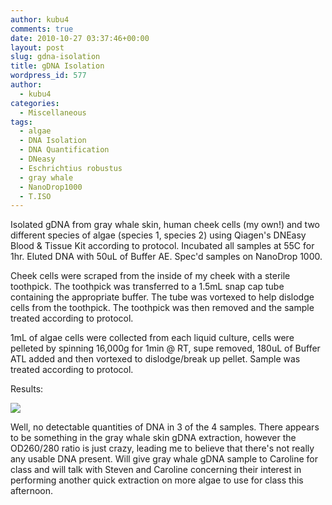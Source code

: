 ```yaml
---
author: kubu4
comments: true
date: 2010-10-27 03:37:46+00:00
layout: post
slug: gdna-isolation
title: gDNA Isolation
wordpress_id: 577
author:
  - kubu4
categories:
  - Miscellaneous
tags:
  - algae
  - DNA Isolation
  - DNA Quantification
  - DNeasy
  - Eschrichtius robustus
  - gray whale
  - NanoDrop1000
  - T.ISO
---
```


Isolated gDNA from gray whale skin, human cheek cells (my own!) and two different species of algae (species 1, species 2) using Qiagen's DNEasy Blood & Tissue Kit according to protocol. Incubated all samples at 55C for 1hr. Eluted DNA with 50uL of Buffer AE. Spec'd samples on NanoDrop 1000.

Cheek cells were scraped from the inside of my cheek with a sterile toothpick. The toothpick was transferred to a 1.5mL snap cap tube containing the appropriate buffer. The tube was vortexed to help dislodge cells from the toothpick. The toothpick was then removed and the sample treated according to protocol.

1mL of algae cells were collected from each liquid culture, cells were pelleted by spinning 16,000g for 1min @ RT, supe removed, 180uL of Buffer ATL added and then vortexed to dislodge/break up pellet. Sample was treated according to protocol.

Results:

![](https://eagle.fish.washington.edu/Arabidopsis/20101026-01%20gDNA.JPG)

Well, no detectable quantities of DNA in 3 of the 4 samples. There appears to be something in the gray whale skin gDNA extraction, however the OD260/280 ratio is just crazy, leading me to believe that there's not really any usable DNA present. Will give gray whale gDNA sample to Caroline for class and will talk with Steven and Caroline concerning their interest in performing another quick extraction on more algae to use for class this afternoon.

